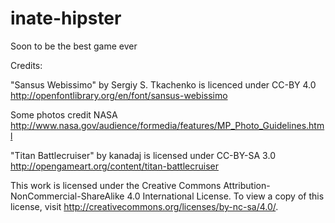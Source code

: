 inate-hipster
=============

Soon to be the best game ever

Credits:

"Sansus Webissimo" by Sergiy S. Tkachenko is licenced under CC-BY 4.0
http://openfontlibrary.org/en/font/sansus-webissimo

Some photos credit NASA
http://www.nasa.gov/audience/formedia/features/MP_Photo_Guidelines.html

"Titan Battlecruiser" by kanadaj is licensed under CC-BY-SA 3.0
http://opengameart.org/content/titan-battlecruiser

This work is licensed under the Creative Commons Attribution-NonCommercial-ShareAlike 4.0 International License. To view a copy of this license, visit http://creativecommons.org/licenses/by-nc-sa/4.0/.
